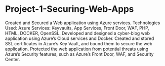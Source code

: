 # Project-1-Securing-Web-Apps
Created and Secured a Web application using Azure services.
Technologies Used: Azure Services: Keyvaults, App Services, Front Door, WAF, PHP, HTML, DOCKER, OpenSSL.
Developed and designed a cyber-blog web application using Azure’s Cloud services and Docker.
Created and stored SSL certificates in Azure’s Key Vault, and bound them to secure the web application.
Protected the web application from potential threats using Azure’s Security features, such as Azure’s Front Door, WAF, and Security Center.
